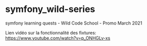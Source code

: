 # symfony_wild-series
symfony learning quests - Wild Code School - Promo March 2021

Lien vidéo sur la fonctionnalité des fixtures: https://www.youtube.com/watch?v=p_ONHGLv-xs

